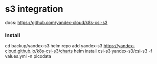 # s3 integration
docs:
https://github.com/yandex-cloud/k8s-csi-s3

### Install

cd backup/yandex-s3
helm repo add yandex-s3 https://yandex-cloud.github.io/k8s-csi-s3/charts
helm install csi-s3 yandex-s3/csi-s3 -f values.yml -n picodata